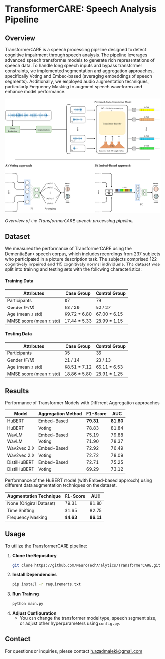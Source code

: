 # TransformerCARE: Speech Analysis Pipeline

## Overview

TransformerCARE is a speech processing pipeline designed to detect cognitive impairment through speech analysis. The pipeline leverages advanced speech transformer models to generate rich representations of speech data. To handle long speech inputs and bypass transformer constraints, we implemented segmentation and aggregation approaches, specifically Voting and Embed-based (averaging embeddings of speech segments). Additionally, we employed audio augmentation techniques, particularly Frequency Masking to augment speech waveforms and enhance model performance.

![Pipeline Overview](https://github.com/NeuroTechAnalytics/TransformerCARE/blob/master/imgs/pipeline.jpg)

*Overview of the TransformerCARE speech processing pipeline.*

## Dataset

We measured the performance of TransformerCARE using the DementiaBank speech corpus, which includes recordings from 237 subjects who participated in a picture description task. The subjects comprised 122 cognitively impaired and 115 cognitively normal individuals. The dataset was split into training and testing sets with the following characteristics:

#### Training Data

| Attributes                        | Case Group     | Control Group    |
|-----------------------------------|----------------|------------------|
| Participants                      | 87             | 79               |
| Gender (F/M)                      | 58 / 29        | 52 / 27          |
| Age (mean ± std)                  | 69.72 ± 6.80   | 67.00 ± 6.15     |
| MMSE score (mean ± std)           | 17.44 ± 5.33   | 28.99 ± 1.15     |

#### Testing Data

| Attributes                        | Case Group     | Control Group    |
|-----------------------------------|----------------|------------------|
| Participants                      | 35             | 36               |
| Gender (F/M)                      | 21 / 14        | 23 / 13          |
| Age (mean ± std)                  | 68.51 ± 7.12   | 66.11 ± 6.53     |
| MMSE score (mean ± std)           | 18.86 ± 5.80   | 28.91 ± 1.25     |

## Results

Performance of Transformer Models with Different Aggregation approaches

| Model           | Aggregation Method | F1-Score | AUC    |
|-----------------|--------------------|----------|--------|
| HuBERT      | Embed-Based        | **79.31**    | **81.80**  |
| HuBERT      | Voting             | 78.83    | 81.84  |
| WavLM       | Embed-Based        | 75.19    | 79.88  |
| WavLM       | Voting             | 71.90    | 78.37  |
| Wav2vec 2.0 | Embed-Based        | 72.92    | 76.49  |
| Wav2vec 2.0 | Voting             | 72.72    | 78.09  |
| DistilHuBERT| Embed-Based        | 72.71    | 75.25  |
| DistilHuBERT| Voting             | 69.29    | 73.12  |


Performance of the HuBERT model (with Embed-based approach) using different data augmentation techniques on the dataset.

| Augmentation Technique                | F1-Score | AUC    |
|---------------------------------------|----------|--------|
| None (Original Dataset)           | 79.31    | 81.80  |
| Time Shifting                     | 81.65    | 82.75  |
| Frequency Masking                 | **84.63**    | **86.11**  |


## Usage

To utilize the TransformerCARE pipeline:

1. **Clone the Repository**
   ```bash
   git clone https://github.com/NeuroTechAnalytics/TransformerCARE.git

2. **Install Dependencies**
   ```bash
   pip install -r requirements.txt
   
3. **Run Training**
   ```bash
   python main.py

4. **Adjust Configuration**
   - You can change the transformer model type, speech segment size, or adjust other hyperparameters using `config.py`.


## Contact

For questions or inquiries, please contact h.azadmaleki@gmail.com



